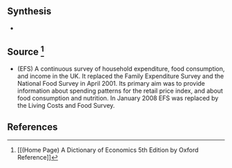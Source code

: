 ## Synthesis
- 
## Source [^1]
- (EFS) A continuous survey of household expenditure, food consumption, and income in the UK. It replaced the Family Expenditure Survey and the National Food Survey in April 2001. Its primary aim was to provide information about spending patterns for the retail price index, and about food consumption and nutrition. In January 2008 EFS was replaced by the Living Costs and Food Survey.
## References

[^1]: [[(Home Page) A Dictionary of Economics 5th Edition by Oxford Reference]]